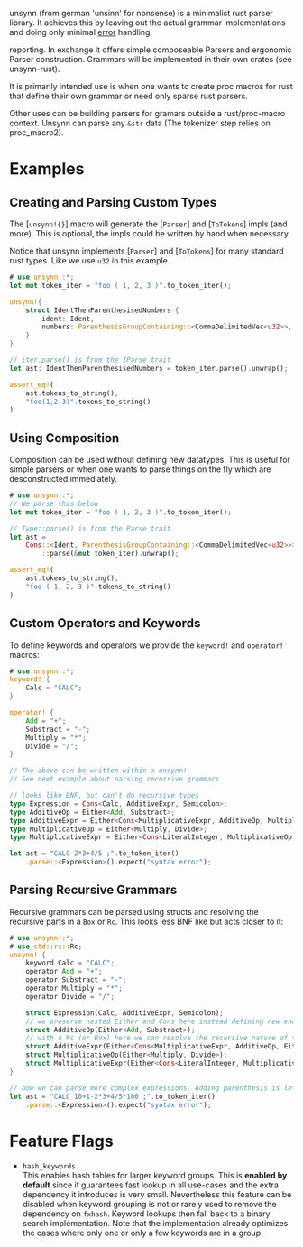 unsynn (from german 'unsinn' for nonsense) is a minimalist rust parser library. It achieves
this by leaving out the actual grammar implementations and doing only minimal
[error](Parse#errors) handling.

reporting. In exchange it offers simple composeable Parsers and ergonomic Parser
construction. Grammars will be implemented in their own crates (see unsynn-rust).

It is primarily intended use is when one wants to create proc macros for rust that define their
own grammar or need only sparse rust parsers.

Other uses can be building parsers for gramars outside a rust/proc-macro context. Unsynn can
parse any `&str` data (The tokenizer step relies on proc_macro2).


# Examples

## Creating and Parsing Custom Types

The [`unsynn!{}`] macro will generate the [`Parser`] and [`ToTokens`] impls (and more).  This
is optional, the impls could be written by hand when necessary.

Notice that unsynn implements [`Parser`] and [`ToTokens`] for many standard rust types. Like
we use `u32` in this example.

```rust
# use unsynn::*;
let mut token_iter = "foo ( 1, 2, 3 )".to_token_iter();

unsynn!{
    struct IdentThenParenthesisedNumbers {
        ident: Ident,
        numbers: ParenthesisGroupContaining::<CommaDelimitedVec<u32>>,
    }
}

// iter.parse() is from the IParse trait
let ast: IdentThenParenthesisedNumbers = token_iter.parse().unwrap();

assert_eq!(
    ast.tokens_to_string(),
    "foo(1,2,3)".tokens_to_string()
)
```

## Using Composition

Composition can be used without defining new datatypes. This is useful for simple parsers or
when one wants to parse things on the fly which are desconstructed immediately.

```rust
# use unsynn::*;
// We parse this below
let mut token_iter = "foo ( 1, 2, 3 )".to_token_iter();

// Type::parse() is from the Parse trait
let ast =
    Cons::<Ident, ParenthesisGroupContaining::<CommaDelimitedVec<u32>>>
        ::parse(&mut token_iter).unwrap();

assert_eq!(
    ast.tokens_to_string(),
    "foo ( 1, 2, 3 )".tokens_to_string()
)
```

## Custom Operators and Keywords

To define keywords and operators we provide the `keyword!` and `operator!` macros:

```rust
# use unsynn::*;
keyword! {
    Calc = "CALC";
}

operator! {
    Add = "+";
    Substract = "-";
    Multiply = "*";
    Divide = "/";
}

// The above can be written within a unsynn!
// See next example about parsing recursive grammars

// looks like BNF, but can't do recursive types
type Expression = Cons<Calc, AdditiveExpr, Semicolon>;
type AdditiveOp = Either<Add, Substract>;
type AdditiveExpr = Either<Cons<MultiplicativeExpr, AdditiveOp, MultiplicativeExpr>, MultiplicativeExpr>;
type MultiplicativeOp = Either<Multiply, Divide>;
type MultiplicativeExpr = Either<Cons<LiteralInteger, MultiplicativeOp, LiteralInteger>, LiteralInteger>;

let ast = "CALC 2*3+4/5 ;".to_token_iter()
    .parse::<Expression>().expect("syntax error");
```

## Parsing Recursive Grammars

Recursive grammars can be parsed using structs and resolving the recursive parts in a `Box` or
`Rc`. This looks less BNF like but acts closer to it:

```rust
# use unsynn::*;
# use std::rc::Rc;
unsynn! {
    keyword Calc = "CALC";
    operator Add = "+";
    operator Substract = "-";
    operator Multiply = "*";
    operator Divide = "/";

    struct Expression(Calc, AdditiveExpr, Semicolon);
    // we preserve nested Either and Cons here instead defining new enums and structs because that would be more noisy
    struct AdditiveOp(Either<Add, Substract>);
    // with a Rc (or Box) here we can resolve the recursive nature of the grammar
    struct AdditiveExpr(Either<Cons<MultiplicativeExpr, AdditiveOp, Either<Rc<AdditiveExpr>,MultiplicativeExpr>>, MultiplicativeExpr>);
    struct MultiplicativeOp(Either<Multiply, Divide>);
    struct MultiplicativeExpr(Either<Cons<LiteralInteger, MultiplicativeOp, Rc<MultiplicativeExpr>>, LiteralInteger>);
}

// now we can parse more complex expressions. Adding parenthesis is left as excercise to the reader
let ast = "CALC 10+1-2*3+4/5*100 ;".to_token_iter()
    .parse::<Expression>().expect("syntax error");
```

# Feature Flags

* `hash_keywords`  
  This enables hash tables for larger keyword groups.  This is **enabled by default** since it
  guarantees fast lookup in all use-cases and the extra dependency it introduces is very
  small. Nevertheless this feature can be disabled when keyword grouping is not or rarely used
  to remove the dependency on `fxhash`. Keyword lookups then fall back to a binary search
  implementation. Note that the implementation already optimizes the cases where only one or
  only a few keywords are in a group.
